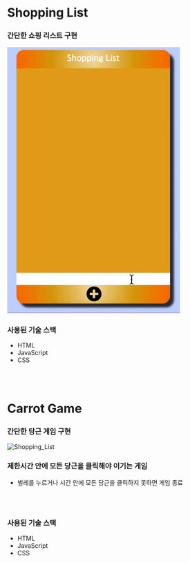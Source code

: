 # Shopping List

### **간단한 쇼핑 리스트 구현** <br>

<img src="img/Shopping_List.gif" alt="Shopping_List" width="400px">
<br>

### 사용된 기술 스택

- HTML
- JavaScript
- CSS

<br><br>

# Carrot Game

### **간단한 당근 게임 구현** <br>

<img src="img/Carrot_Game.gif" alt="Shopping_List">
<br>

### 제한시간 안에 모든 당근을 클릭해야 이기는 게임 <br>

- 벌레를 누르거나 시간 안에 모든 당근을 클릭하지 못하면 게임 종료

<br><br>

### 사용된 기술 스택

- HTML
- JavaScript
- CSS
